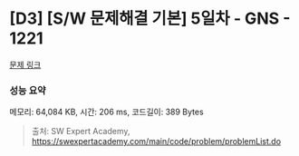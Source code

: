 # [D3] [S/W 문제해결 기본] 5일차 - GNS - 1221 

[문제 링크](https://swexpertacademy.com/main/code/problem/problemDetail.do?contestProbId=AV14jJh6ACYCFAYD) 

### 성능 요약

메모리: 64,084 KB, 시간: 206 ms, 코드길이: 389 Bytes



> 출처: SW Expert Academy, https://swexpertacademy.com/main/code/problem/problemList.do